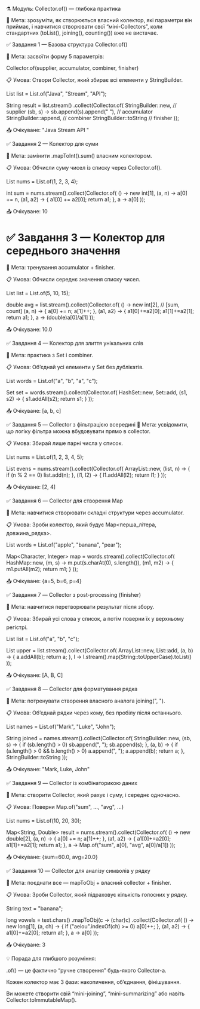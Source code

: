 ⚗️ Модуль: Collector.of() — глибока практика

📘 Мета:
зрозуміти, як створюється власний колектор, які параметри він приймає,
і навчитися створювати свої “міні-Collectors”, коли стандартних (toList(), joining(), counting()) вже не вистачає.

✅ Завдання 1 — Базова структура Collector.of()

🎯 Мета: засвоїти форму 5 параметрів:

Collector.of(supplier, accumulator, combiner, finisher)


📋 Умова:
Створи Collector, який збирає всі елементи у StringBuilder.

List<String> list = List.of("Java", "Stream", "API");

String result = list.stream()
.collect(Collector.of(
StringBuilder::new,           // supplier
(sb, s) -> sb.append(s).append(" "), // accumulator
StringBuilder::append,        // combiner
StringBuilder::toString       // finisher
));

📤 Очікуване: "Java Stream API "

✅ Завдання 2 — Колектор для суми

🎯 Мета: замінити .mapToInt().sum() власним колектором.

📋 Умова:
Обчисли суму чисел із списку через Collector.of().

List<Integer> nums = List.of(1, 2, 3, 4);

int sum = nums.stream().collect(Collector.of(
() -> new int[1],
(a, n) -> a[0] += n,
(a1, a2) -> { a1[0] += a2[0]; return a1; },
a -> a[0]
));

📤 Очікуване: 10


# ✅ Завдання 3 — Колектор для середнього значення

🎯 Мета: тренування accumulator + finisher.

📋 Умова:
Обчисли середнє значення списку чисел.

List<Integer> list = List.of(5, 10, 15);

double avg = list.stream().collect(Collector.of(
() -> new int[2],                     // [sum, count]
(a, n) -> { a[0] += n; a[1]++; },
(a1, a2) -> { a1[0]+=a2[0]; a1[1]+=a2[1]; return a1; },
a -> (double)a[0]/a[1]
));


📤 Очікуване: 10.0

✅ Завдання 4 — Колектор для злиття унікальних слів

🎯 Мета: практика з Set і combiner.

📋 Умова:
Об’єднай усі елементи у Set без дублікатів.

List<String> words = List.of("a", "b", "a", "c");

Set<String> set = words.stream().collect(Collector.of(
HashSet::new,
Set::add,
(s1, s2) -> { s1.addAll(s2); return s1; }
));


📤 Очікуване: [a, b, c]

✅ Завдання 5 — Collector з фільтрацією всередині
🎯 Мета: усвідомити, що логіку фільтра можна вбудовувати
прямо в collector.

📋 Умова:
Збирай лише парні числа у список.

List<Integer> nums = List.of(1, 2, 3, 4, 5);

List<Integer> evens = nums.stream().collect(Collector.of(
ArrayList::new,
(list, n) -> { if (n % 2 == 0) list.add(n); },
(l1, l2) -> { l1.addAll(l2); return l1; }
));


📤 Очікуване: [2, 4]

✅ Завдання 6 — Collector для створення Map

🎯 Мета: навчитися створювати складні структури через accumulator.

📋 Умова:
Зроби колектор, який будує Map<перша_літера, довжина_рядка>.

List<String> words = List.of("apple", "banana", "pear");

Map<Character, Integer> map = words.stream().collect(Collector.of(
HashMap::new,
(m, s) -> m.put(s.charAt(0), s.length()),
(m1, m2) -> { m1.putAll(m2); return m1; }
));


📤 Очікуване: {a=5, b=6, p=4}

✅ Завдання 7 — Collector з post-processing (finisher)

🎯 Мета: навчитися перетворювати результат після збору.

📋 Умова:
Збирай усі слова у список, а потім поверни їх у верхньому регістрі.

List<String> list = List.of("a", "b", "c");

List<String> upper = list.stream().collect(Collector.of(
ArrayList::new,
List::add,
(a, b) -> { a.addAll(b); return a; },
l -> l.stream().map(String::toUpperCase).toList()
));


📤 Очікуване: [A, B, C]

✅ Завдання 8 — Collector для форматування рядка

🎯 Мета: потренувати створення власного аналога joining(", ").

📋 Умова:
Об’єднай рядки через кому, без пробілу після останнього.

List<String> names = List.of("Mark", "Luke", "John");

String joined = names.stream().collect(Collector.of(
StringBuilder::new,
(sb, s) -> { if (sb.length() > 0) sb.append(", "); sb.append(s); },
(a, b) -> { if (a.length() > 0 && b.length() > 0) a.append(", "); a.append(b); return a; },
StringBuilder::toString
));


📤 Очікуване: "Mark, Luke, John"

✅ Завдання 9 — Collector із комбінаторикою даних

🎯 Мета: створити Collector, який рахує і суму, і середнє одночасно.
        
📋 Умова:
Поверни Map.of("sum", ..., "avg", ...)

List<Integer> nums = List.of(10, 20, 30);

Map<String, Double> result = nums.stream().collect(Collector.of(
() -> new double[2],
(a, n) -> { a[0] += n; a[1]++; },
(a1, a2) -> { a1[0]+=a2[0]; a1[1]+=a2[1]; return a1; },
a -> Map.of("sum", a[0], "avg", a[0]/a[1])
));


📤 Очікуване: {sum=60.0, avg=20.0}

✅ Завдання 10 — Collector для аналізу символів у рядку

🎯 Мета: поєднати все — mapToObj + власний collector + finisher.

📋 Умова:
Зроби Collector, який підраховує кількість голосних у рядку.

String text = "banana";

long vowels = text.chars()
.mapToObj(c -> (char)c)
.collect(Collector.of(
() -> new long[1],
(a, ch) -> { if ("aeiou".indexOf(ch) >= 0) a[0]++; },
(a1, a2) -> { a1[0]+=a2[0]; return a1; },
a -> a[0]
));


📤 Очікуване: 3

💡 Порада для глибшого розуміння:

.of() — це фактично “ручне створення” будь-якого Collector-а.

Кожен колектор має 3 фази: накопичення, об’єднання, фінішування.

Ви можете створити свій “mini-joining”, “mini-summarizing” або навіть Collector.toImmutableMap().